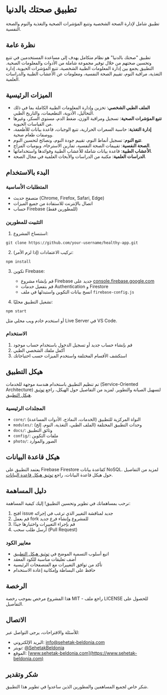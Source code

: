 # تطبيق صحتك بالدنيا

تطبيق شامل لإدارة الصحة الشخصية وتتبع المؤشرات الصحية والتغذية والنوم والصحة النفسية.

## نظرة عامة

تطبيق "صحتك بالدنيا" هو نظام متكامل يهدف إلى مساعدة المستخدمين في تتبع وتحسين صحتهم من خلال توفير مجموعة شاملة من الأدوات والمعلومات الصحية. التطبيق يجمع بين إدارة المعلومات الطبية الشخصية، تتبع المؤشرات الحيوية، إدارة التغذية، مراقبة النوم، تقييم الصحة النفسية، ومعلومات عن الأعشاب الطبية والدراسات العلمية.

## الميزات الرئيسية

- **الملف الطبي الشخصي**: تخزين وإدارة المعلومات الطبية الكاملة بما في ذلك التحاليل، الأدوية، التطعيمات، والتاريخ الطبي.
- **تتبع المؤشرات الصحية**: تسجيل ومراقبة الوزن، ضغط الدم، مستوى السكر، وغيرها من القياسات الحيوية.
- **إدارة التغذية**: حاسبة السعرات الحرارية، تتبع الوجبات، قاعدة بيانات للأطعمة، ووصفات طعام صحية.
- **تتبع النوم**: تسجيل أنماط النوم، تقييم جودة النوم، ونصائح لتحسين النوم.
- **الصحة النفسية**: تقييمات الصحة النفسية، تمارين الاسترخاء، ويوميات المزاج.
- **الأعشاب الطبية**: قاعدة بيانات شاملة للأعشاب الطبية وفوائدها واستخداماتها.
- **الدراسات العلمية**: مكتبة من الدراسات والأبحاث العلمية في مجال الصحة.

## البدء بالاستخدام

### المتطلبات الأساسية

- متصفح حديث (Chrome, Firefox, Safari, Edge)
- اتصال بالإنترنت للاستفادة من جميع الميزات
- حساب Firebase (للمطورين فقط)

### التثبيت للمطورين

1. استنساخ المشروع:
```
git clone https://github.com/your-username/healthy-app.git
```

2. تركيب الاعتمادات (إذا لزم الأمر):
```
npm install
```

3. تكوين Firebase:
   - قم بإنشاء مشروع Firebase جديد على [console.firebase.google.com](https://console.firebase.google.com)
   - قم بتفعيل خدمات Authentication و Firestore
   - انسخ بيانات التكوين واستبدلها في ملف `firebase-config.js`

4. تشغيل التطبيق محليًا:
```
npm start
```
أو استخدم خادم ويب محلي مثل Live Server في VS Code.

### الاستخدام

1. قم بإنشاء حساب جديد أو تسجيل الدخول باستخدام حساب موجود
2. أكمل ملفك الشخصي الطبي
3. استكشف الأقسام المختلفة واستخدم الميزات حسب احتياجاتك

## هيكل التطبيق

تم تنظيم التطبيق باستخدام هندسة موجهة للخدمات (Service-Oriented Architecture) لتسهيل الصيانة والتطوير. لمزيد من التفاصيل حول الهيكل، راجع [توثيق هيكل التطبيق](./docs/app-architecture.md).

### المجلدات الرئيسية

- `core/`: النواة المركزية للتطبيق (الخدمات، النماذج، الأدوات المساعدة)
- `modules/`: وحدات التطبيق المختلفة (الملف الطبي، التغذية، النوم، إلخ)
- `docs/`: وثائق التطبيق
- `config/`: ملفات التكوين
- `photo/`: الصور والموارد

## هيكل قاعدة البيانات

يعتمد التطبيق على Firebase Firestore كقاعدة بيانات NoSQL. لمزيد من التفاصيل حول هيكل قاعدة البيانات، راجع [توثيق هيكل قاعدة البيانات](./docs/database-structure.md).

## دليل المساهمة

نرحب بمساهماتك في تطوير وتحسين التطبيق! إليك كيفية المساهمة:

1. افتح issue جديد لمناقشة التغيير الذي ترغب في إجرائه
2. قم بعمل fork للمشروع وإنشاء فرع جديد
3. قم بإجراء التغييرات واختبارها جيدًا
4. أرسل طلب سحب (Pull Request)

### معايير الكود

- اتبع أسلوب التسمية الموضح في [توثيق هيكل التطبيق](./docs/app-architecture.md)
- أضف تعليقات مناسبة للكود المعقد
- تأكد من توافق التغييرات مع المتصفحات الرئيسية
- حافظ على البساطة وإمكانية إعادة الاستخدام

## الرخصة

هذا المشروع مرخص بموجب رخصة MIT - راجع ملف LICENSE للحصول على التفاصيل.

## الاتصال

للأسئلة والاقتراحات، يرجى التواصل عبر:

- البريد الإلكتروني: info@sehetak-beldonia.com
- تويتر: [@SehetakBeldonia](https://twitter.com/SehetakBeldonia)
- الموقع: [www.sehetak-beldonia.com](https://www.sehetak-beldonia.com)

## شكر وتقدير

شكر خاص لجميع المساهمين والمطورين الذين ساعدوا في تطوير هذا التطبيق.